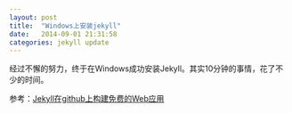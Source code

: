 ```yaml
---
layout: post
title:  "Windows上安装jekyll"
date:   2014-09-01 21:31:58
categories: jekyll update
---
```


经过不懈的努力，终于在Windows成功安装Jekyll。其实10分钟的事情，花了不少的时间。

参考：[Jekyll在github上构建免费的Web应用](http://blog.fens.me/jekyll-bootstarp-github/)